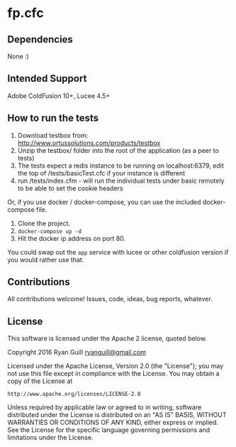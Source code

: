 
# fp.cfc

## Dependencies
None :)

## Intended Support
Adobe ColdFusion 10+, Lucee 4.5+

## How to run the tests

1. Download testbox from: http://www.ortussolutions.com/products/testbox
2. Unzip the testbox/ folder into the root of the application (as a peer to tests)
3. The tests expect a redis instance to be running on localhost:6379, edit the top of /tests/basicTest.cfc if your instance is different
3. run /tests/index.cfm - will run the individual tests under basic remotely to be able to set the cookie headers

Or, if you use docker / docker-compose, you can use the included docker-compose file.

1. Clone the project.
2. `docker-compose up -d`
3. Hit the docker ip address on port 80.

You could swap out the `app` service with lucee or other coldfusion version if you would rather use that.

## Contributions

All contributions welcome! Issues, code, ideas, bug reports, whatever.

## License

This software is licensed under the Apache 2 license, quoted below.

Copyright 2016 Ryan Guill <ryanguill@gmail.com>

Licensed under the Apache License, Version 2.0 (the "License"); you may not
use this file except in compliance with the License. You may obtain a copy of
the License at

    http://www.apache.org/licenses/LICENSE-2.0

Unless required by applicable law or agreed to in writing, software
distributed under the License is distributed on an "AS IS" BASIS, WITHOUT
WARRANTIES OR CONDITIONS OF ANY KIND, either express or implied. See the
License for the specific language governing permissions and limitations under
the License.
